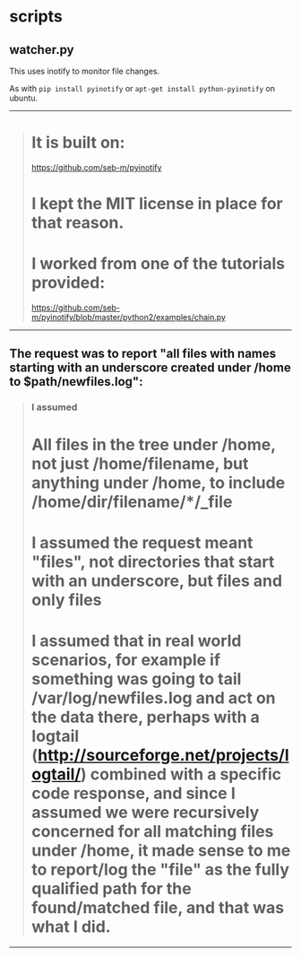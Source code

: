scripts
=======

watcher.py
----------

This uses inotify to monitor file changes.

As with `pip install pyinotify` or `apt-get install python-pyinotify` on ubuntu.

-------------------------------------------------------------------------------
> # It is built on:
>	https://github.com/seb-m/pyinotify
> # I kept the MIT license in place for that reason.
> # I worked from one of the tutorials provided:
>	https://github.com/seb-m/pyinotify/blob/master/python2/examples/chain.py
-------------------------------------------------------------------------------

The request was to report "all files with names starting with an underscore created under /home to $path/newfiles.log":
-------------------------------------------------------------------------------
> ### I assumed 
> # All files in the tree under /home, not just /home/filename, but anything under /home, to include /home/dir/filename/*/_file
> # I assumed the request meant "files", not directories that start with an underscore, but files and only files
> # I assumed that in real world scenarios, for example if something was going to tail /var/log/newfiles.log and act on the data there, perhaps with a logtail (http://sourceforge.net/projects/logtail/) combined with a specific code response, and since I assumed we were recursively concerned for all matching files under /home, it made sense to me to report/log the "file" as the fully qualified path for the found/matched file, and that was what I did.
-------------------------------------------------------------------------------


